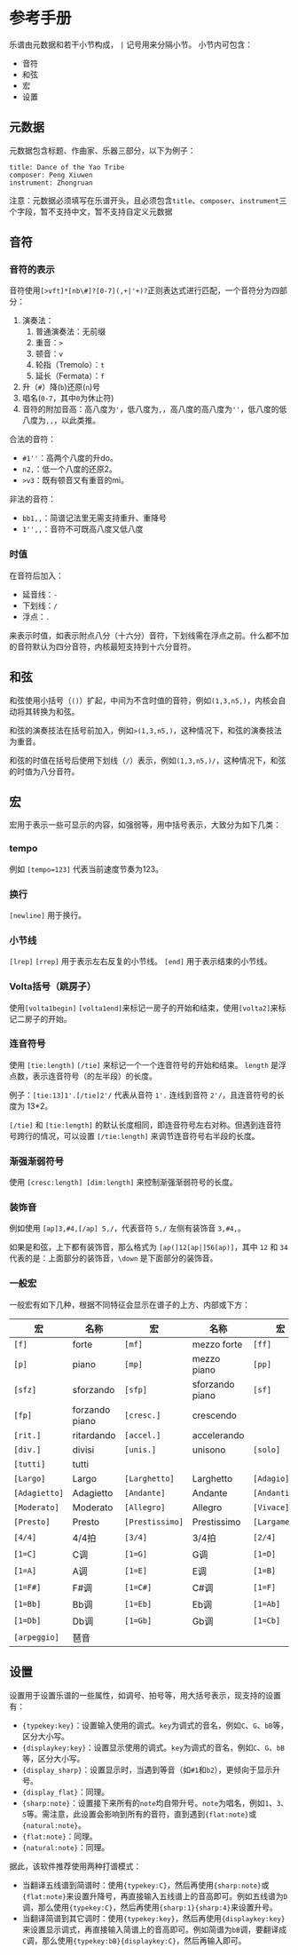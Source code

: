 # 参考手册

乐谱由元数据和若干小节构成， `|` 记号用来分隔小节。
小节内可包含：
- 音符
- 和弦
- 宏
- 设置

## 元数据
元数据包含标题、作曲家、乐器三部分，以下为例子：
```
title: Dance of the Yao Tribe
composer: Peng Xiuwen
instrument: Zhongruan
```
注意：元数据必须填写在乐谱开头，且必须包含`title`、`composer`、`instrument`三个字段，暂不支持中文，暂不支持自定义元数据

## 音符

### 音符的表示

音符使用`[>vft]*[nb\#]?[0-7](,+|'+)?`正则表达式进行匹配，一个音符分为四部分：

1. 演奏法：
   1. 普通演奏法：无前缀
   2. 重音：`>`
   3. 顿音：`v`
   4. 轮指（Tremolo）：`t`
   5. 延长（Fermata）：`f`
2. 升（`#`）降(`b`)还原(`n`)号
3. 唱名(`0-7`，其中`0`为休止符)
4. 音符的附加音高：高八度为`'`，低八度为`,`，高八度的高八度为`''`，低八度的低八度为`,,`，以此类推。

合法的音符：

- `#1''`：高两个八度的升do。
- `n2,`：低一个八度的还原2。
- `>v3`：既有顿音又有重音的mi。

非法的音符：

- `bb1,,`：简谱记法里无需支持重升、重降号
- `1'',,`：音符不可既高八度又低八度

### 时值

在音符后加入：

  - 延音线：`-`
  - 下划线：`/`
  - 浮点：`.`

来表示时值，如表示附点八分（十六分）音符，下划线需在浮点之前。什么都不加的音符默认为四分音符，内核最短支持到十六分音符。

## 和弦

和弦使用小括号（`()`）扩起，中间为不含时值的音符，例如`(1,3,n5,)`，内核会自动将其转换为和弦。

和弦的演奏技法在括号前加入，例如`>(1,3,n5,)`，这种情况下，和弦的演奏技法为重音。

和弦的时值在括号后使用下划线（`/`）表示，例如`(1,3,n5,)/`，这种情况下，和弦的时值为八分音符。


## 宏

宏用于表示一些可显示的内容，如强弱等，用中括号表示，大致分为如下几类：

### tempo
例如 `[tempo=123]` 代表当前速度节奏为123。

### 换行
`[newline]` 用于换行。

### 小节线
`[lrep]` `[rrep]` 用于表示左右反复的小节线。
`[end]` 用于表示结束的小节线。

### Volta括号（跳房子）

使用`[volta1begin]` `[volta1end]`来标记一房子的开始和结束，使用`[volta2]`来标记二房子的开始。

### 连音符号

使用 `[tie:length]` `[/tie]` 来标记一个一个连音符号的开始和结束。 `length` 是浮点数，表示连音符号（的左半段）的长度。

例子：`[tie:13]1'.[/tie]2'/` 代表从音符 `1'.` 连线到音符 `2'/`，且连音符号的长度为 13*2。

`[/tie]` 和 `[tie:length]` 的默认长度相同，即连音符号左右对称。但遇到连音符号跨行的情况，可以设置 `[/tie:length]` 来调节连音符号右半段的长度。

### 渐强渐弱符号

使用 `[cresc:length] [dim:length]` 来控制渐强渐弱符号的长度。

### 装饰音

例如使用 `[ap]3,#4,[/ap] 5,/`，代表音符 `5,/` 左侧有装饰音 `3,#4,`。

如果是和弦，上下都有装饰音，那么格式为 `[ap(]12[ap|]56[ap)]`，其中 `12` 和 `34` 代表的是：上面部分的装饰音，`\down` 是下面部分的装饰音。

### 一般宏

一般宏有如下几种，根据不同特征会显示在谱子的上方、内部或下方：

| 宏            | 名称           | 宏              | 名称            | 宏             | 名称       |
| ------------- | -------------- | --------------- | --------------- | -------------- | ---------- |
| `[f]`         | forte          | `[mf]`          | mezzo forte     | `[ff]`         | fortissimo |
| `[p]`         | piano          | `[mp]`          | mezzo piano     | `[pp]`         | pianissimo |
| `[sfz]`       | sforzando      | `[sfp]`         | sforzando piano | `[sf]`         | sforzato   |
| `[fp]`        | forzando piano | `[cresc.]`      | crescendo       |                |            |
| `[rit.]`      | ritardando     | `[accel.]`      | accelerando     |
| `[div.]`      | divisi         | `[unis.]`       | unisono         | `[solo]`       | solo       |
| `[tutti]`     | tutti          |                 |                 |                |            |
| `[Largo]`     | Largo          | `[Larghetto]`   | Larghetto       | `[Adagio]`     | Adagio     |
| `[Adagietto]` | Adagietto      | `[Andante]`     | Andante         | `[Andantino]`  | Andantino  |
| `[Moderato]`  | Moderato       | `[Allegro]`     | Allegro         | `[Vivace]`     | Vivace     |
| `[Presto]`    | Presto         | `[Prestissimo]` | Prestissimo     | `[Largamente]` | Largamente |
| `[4/4]`       | 4/4拍          | `[3/4]`         | 3/4拍           | `[2/4]`        | 2/4拍      |
| `[1=C]`       | C调            | `[1=G]`         | G调             | `[1=D]`        | D调        |
| `[1=A]`       | A调            | `[1=E]`         | E调             | `[1=B]`        | B调        |
| `[1=F#]`      | F#调           | `[1=C#]`        | C#调            | `[1=F]`        | F调        |
| `[1=Bb]`      | Bb调           | `[1=Eb]`        | Eb调            | `[1=Ab]`       | Ab调       |
| `[1=Db]`      | Db调           | `[1=Gb]`        | Gb调            | `[1=Cb]`       | Cb调       |
| `[arpeggio]`  | 琶音           |                 |                 |                |            |

## 设置

设置用于设置乐谱的一些属性，如调号、拍号等，用大括号表示，现支持的设置有：

- `{typekey:key}`：设置输入使用的调式。`key`为调式的音名，例如`C`、`G`、`bB`等，区分大小写。
- `{displaykey:key}`：设置显示使用的调式。`key`为调式的音名，例如`C`、`G`、`bB`等，区分大小写。
- `{display_sharp}`：设置显示时，当遇到等音（如`#1`和`b2`），更倾向于显示升号。
- `{display_flat}`：同理。
- `{sharp:note}`：设置接下来所有的`note`均自带升号。`note`为唱名，例如`1`、`3`、`5`等。需注意，此设置会影响到所有的音符，直到遇到`{flat:note}`或`{natural:note}`。
- `{flat:note}`：同理。
- `{natural:note}`：同理。

据此，该软件推荐使用两种打谱模式：

- 当翻译五线谱到简谱时：使用`{typekey:C}`，然后再使用`{sharp:note}`或`{flat:note}`来设置升降号，再直接输入五线谱上的音高即可。例如五线谱为`D`调，那么使用`{typekey:C}`，然后再使用`{sharp:1}{sharp:4}`来设置升号。
- 当翻译简谱到其它调时：使用`{typekey:key}`，然后再使用`{displaykey:key}`来设置显示调式，再直接输入简谱上的音高即可。例如简谱为`bB`调，要翻译成`C`调，那么使用`{typekey:bB}{displaykey:C}`，然后再输入即可。